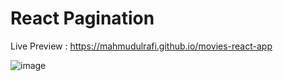 # React Pagination 

Live Preview : https://mahmudulrafi.github.io/movies-react-app


![image](https://user-images.githubusercontent.com/73344827/135026439-b1cb0dff-2642-4b04-b82f-2a2b168324a0.png)



